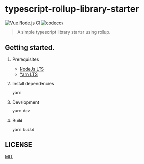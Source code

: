 # typescript-rollup-library-starter
[ ![Vue Node.js CI](https://github.com/dogezhou/typescript-rollup-library-starter/workflows/integrate/badge.svg)](https://github.com/dogezhou/typescript-rollup-library-starter/actions?query=workflow%3Aintegrate)
[![codecov](https://codecov.io/gh/dogezhou/typescript-rollup-library-starter/branch/main/graph/badge.svg?token=H41UFGUSGN)](https://codecov.io/gh/dogezhou/typescript-rollup-library-starter)

> A simple typescript library starter using rollup.

## Getting started.
1. Prerequisites
    - [NodeJs LTS](https://nodejs.org/zh-cn/)
    - [Yarn LTS](https://classic.yarnpkg.com/zh-Hans/docs/install)

2. Install dependencies
    ```bash
    yarn
    ```
2. Development
    ```bash
    yarn dev
    ```

2. Build
    ```bash
    yarn build
    ```
   
## LICENSE
[MIT](./LICENSE)
